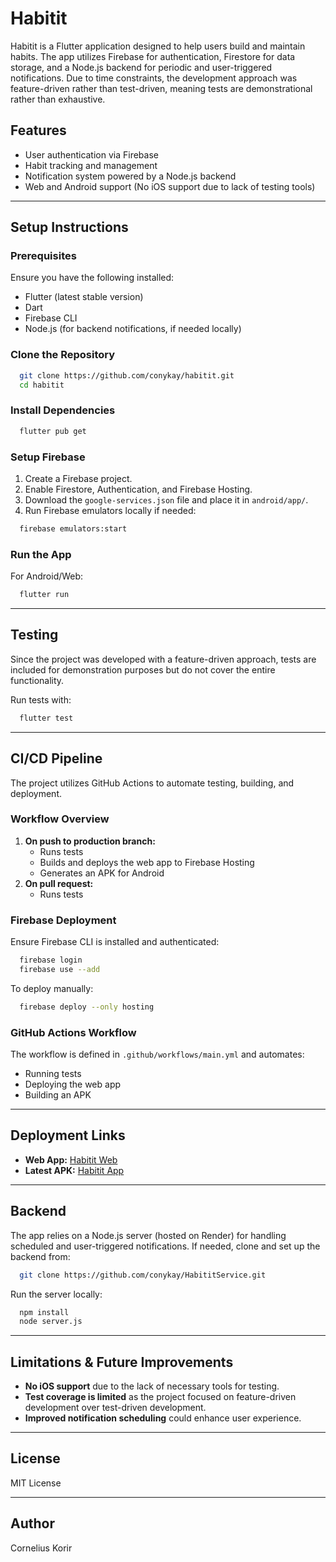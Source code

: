 # Habitit

Habitit is a Flutter application designed to help users build and maintain habits. The app utilizes Firebase for authentication, Firestore for data storage, and a Node.js backend for periodic and user-triggered notifications. Due to time constraints, the development approach was feature-driven rather than test-driven, meaning tests are demonstrational rather than exhaustive.

## Features
- User authentication via Firebase
- Habit tracking and management
- Notification system powered by a Node.js backend
- Web and Android support (No iOS support due to lack of testing tools)

---

## Setup Instructions

### Prerequisites
Ensure you have the following installed:
- Flutter (latest stable version)
- Dart
- Firebase CLI
- Node.js (for backend notifications, if needed locally)

### Clone the Repository
```sh
  git clone https://github.com/conykay/habitit.git
  cd habitit
```

### Install Dependencies
```sh
  flutter pub get
```

### Setup Firebase
1. Create a Firebase project.
2. Enable Firestore, Authentication, and Firebase Hosting.
3. Download the `google-services.json` file and place it in `android/app/`.
4. Run Firebase emulators locally if needed:
```sh
  firebase emulators:start
```

### Run the App
For Android/Web:
```sh
  flutter run
```

---

## Testing
Since the project was developed with a feature-driven approach, tests are included for demonstration purposes but do not cover the entire functionality.

Run tests with:
```sh
  flutter test
```

---

## CI/CD Pipeline
The project utilizes GitHub Actions to automate testing, building, and deployment.

### Workflow Overview
1. **On push to production branch:**
   - Runs tests
   - Builds and deploys the web app to Firebase Hosting
   - Generates an APK for Android
2. **On pull request:**
   - Runs tests

### Firebase Deployment
Ensure Firebase CLI is installed and authenticated:
```sh
  firebase login
  firebase use --add
```
To deploy manually:
```sh
  firebase deploy --only hosting
```

### GitHub Actions Workflow
The workflow is defined in `.github/workflows/main.yml` and automates:
- Running tests
- Deploying the web app
- Building an APK

---

## Deployment Links

- **Web App:** [Habitit Web](https://habitit-ef892.web.app/)
- **Latest APK:** [Habitit App](https://github.com/conykay/habitit/actions/runs/13538676952/artifacts/2654119751)

---

## Backend
The app relies on a Node.js server (hosted on Render) for handling scheduled and user-triggered notifications. If needed, clone and set up the backend from:
```sh
  git clone https://github.com/conykay/HabititService.git
```

Run the server locally:
```sh
  npm install
  node server.js
```

---

## Limitations & Future Improvements
- **No iOS support** due to the lack of necessary tools for testing.
- **Test coverage is limited** as the project focused on feature-driven development over test-driven development.
- **Improved notification scheduling** could enhance user experience.

---

## License
MIT License

---

## Author
Cornelius Korir

